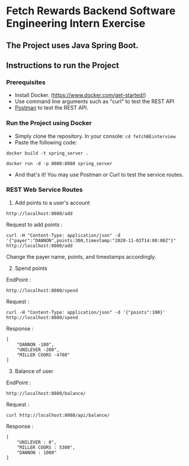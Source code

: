 # Fetch Rewards Backend Software Engineering Intern Exercise

## The Project uses Java Spring Boot.

## Instructions to run the Project

### Prerequisites
- Install Docker. (https://www.docker.com/get-started/)
- Use command line arguments such as "curl" to test the REST API
- [Postman](https://chrome.google.com/webstore/detail/postman/fhbjgbiflinjbdggehcddcbncdddomop?hl=en) to test the REST API.


### Run the Project using Docker

- Simply clone the repository. In your console: ```cd fetchBEinterview```
- Paste the following code:
```
docker build -t spring_server .
```
```
docker run -d -p 8080:8080 spring_server
```
- And that's it! You may use Postman or Curl to test the service routes.

### REST Web Service Routes

1. Add points to a user's account
```
http://localhost:8080/add
```

Request to add points :
```
curl -H "Content-Type: application/json" -d '{"payer":"DANNON",points:300,timestamp:"2020-11-02T14:00:00Z"}" http://localhost:8080/add
```
Change the payer name, points, and timestamps accordingly.

2. Spend points

EndPoint :
```
http://localhost:8080/spend
```

Request :
```
curl -H "Content-Type: application/json" -d '{"points":100}' http://localhost:8080/spend
```

Response :
```
[
    "DANNON -100",
    "UNILEVER -200",
    "MILLER COORS -4700"
]
```

3. Balance of user

EndPoint : 
```
http://localhost:8080/balance/
```

Request : 
```
curl http://localhost:8080/api/balance/
```

Response : 
```
[
    "UNILEVER : 0",
    "MILLER COORS : 5300",
    "DANNON : 1000"
]
```

